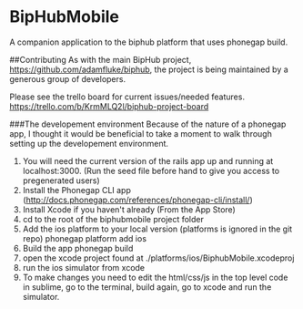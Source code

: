 # BipHubMobile
A companion application to the biphub platform that uses phonegap build.

##Contributing
As with the main BipHub project, https://github.com/adamfluke/biphub, the
project is being maintained by a generous group of developers.

Please see the trello board for current issues/needed features.
https://trello.com/b/KrmMLQ2l/biphub-project-board

###The developement environment
Because of the nature of a phonegap app, I thought it would be beneficial
to take a moment to walk through setting up the developement environment.
1. You will need the current version of the rails app up and running at localhost:3000.
   (Run the seed file before hand to give you access to pregenerated users)
2. Install the Phonegap CLI app (http://docs.phonegap.com/references/phonegap-cli/install/)
3. Install Xcode if you haven't already (From the App Store)
4. cd to the root of the biphubmobile project folder
5. Add the ios platform to your local version (platforms is ignored in the git repo)
   phonegap platform add ios
6. Build the app
   phonegap build
7. open the xcode project found at ./platforms/ios/BiphubMobile.xcodeproj
8. run the ios simulator from xcode
9. To make changes you need to edit the html/css/js in the top level code in sublime, go to the terminal, build again, go to xcode and run the simulator.